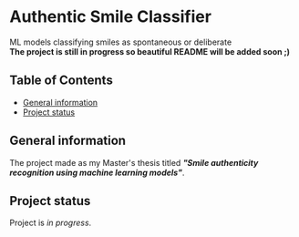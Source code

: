 # Authentic Smile Classifier

ML models classifying smiles as spontaneous or deliberate\
**The project is still in progress so beautiful README will be added soon ;)**

[//]: # (Live demo [_here_]&#40;https://www.example.com&#41;.)

## Table of Contents

- [General information](#general-information)
- [Project status](#project-status) 
<!-- - [Technologies used](#technologies-used) -->
<!-- - [Features](#features) -->
<!-- - [Screenshots](#screenshots) -->

[//]: # (- [Acknowledgements]&#40;#acknowledgements&#41;)

## General information

The project made as my Master's thesis titled **_"Smile authenticity recognition using machine learning models"_**.

<!-- ## Technologies used

-   Tech 1 - version 1.0
-   Tech 2 - version 2.0
-   Tech 3 - version 3.0 -->

<!-- ## Features

List the ready features here:

-   Awesome feature 1
-   Awesome feature 2
-   Awesome feature 3

## Screenshots -->

<!-- ![Example screenshot](./img/screenshot.png) -->

## Project status

Project is _in progress_.

[//]: # (## Acknowledgements)

